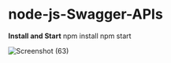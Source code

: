 # node-js-Swagger-APIs
**Install and Start**
npm install 
npm start

![Screenshot (63)](https://user-images.githubusercontent.com/66724840/88463842-44708b80-cecf-11ea-8229-8efb4d3217fb.png)

